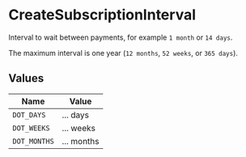 # CreateSubscriptionInterval

Interval to wait between payments, for example `1 month` or `14 days`.

The maximum interval is one year (`12 months`, `52 weeks`, or `365 days`).


## Values

| Name         | Value        |
| ------------ | ------------ |
| `DOT_DAYS`   | ... days     |
| `DOT_WEEKS`  | ... weeks    |
| `DOT_MONTHS` | ... months   |